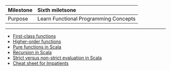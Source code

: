 | Milestone | Sixth miletsone |
| :--- | :--- |
| Purpose | Learn Functional Programming Concepts |

---

- [First-class functions][sixth-milestone-topic-1.md]
- [Higher-order functions][sixth-milestone-topic-2.md]
- [Pure functions in Scala][sixth-milestone-topic-3.md]
- [Recursion in Scala][sixth-milestone-topic-4.md]
- [Strict versus non-strict evaluation in Scala][sixth-milestone-topic-5.md]
- [Cheat sheet for Impatients][sixth-milestone-topic-6.md]

[sixth-milestone-topic-1.md]: https://github.com/inbravo/java-to-scala/blob/master/sixth-milestone/first-class-functions.md
[sixth-milestone-topic-2.md]: https://github.com/inbravo/java-to-scala/blob/master/sixth-milestone/higher-order-functions.md
[sixth-milestone-topic-3.md]: https://github.com/inbravo/java-to-scala/blob/master/sixth-milestone/pure-functions.md
[sixth-milestone-topic-4.md]: https://github.com/inbravo/java-to-scala/blob/master/sixth-milestone/recursion.md
[sixth-milestone-topic-5.md]: https://github.com/inbravo/java-to-scala/blob/master/sixth-milestone/strict-versus-non-strict-evaluation.md
[sixth-milestone-topic-6.md]: https://github.com/inbravo/java-to-scala/blob/master/sixth-milestone/cheat-sheet.md
